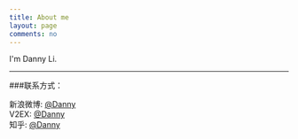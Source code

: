 ```yaml
---
title: About me
layout: page
comments: no
---
```


I'm Danny Li.

----

###联系方式：        

新浪微博: [@Danny](http://weibo.com/n/Danny)	 
V2EX: [@Danny](http://www.v2ex.com/?r=Danny)	
知乎: [@Danny](http://www.zhihu.com/people/Danny)
